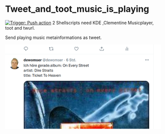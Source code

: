 # Tweet_and_toot_music_is_playing
[![Trigger: Push action](https://github.com/dewomser/Tweet_and_toot_music_is_playing/actions/workflows/main.yml/badge.svg)](https://github.com/dewomser/Tweet_and_toot_music_is_playing/actions/workflows/main.yml) 
2 Shellscripts need KDE ,Clementine Musicplayer, toot and twurl. 

Send playing music metainformations as tweet.

![alt text](./images/music-tweet.png "Screenshot Twitter")

